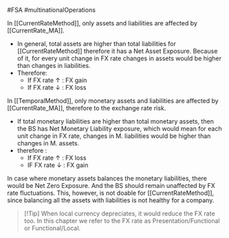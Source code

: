 #FSA #multinationalOperations 



In [[CurrentRateMethod]], only assets and liabilities are affected by [[CurrentRate_MA]]. 
- In general, total assets are higher than total liabilities for [[CurrentRateMethod]] therefore it has a Net Asset Exposure. Because of it, for every unit change in FX rate changes in assets would be higher than changes in liabilities. 
- Therefore: 
	- If FX rate $\uparrow$  : FX gain 
	- If FX rate $\downarrow$ : FX loss 

In [[TemporalMethod]], only monetary assets and liabilities are affected by [[CurrentRate_MA]], therefore to the exchange rate risk. 
- If total monetary liabilities are higher than total monetary assets, then the BS has Net Monetary Liability exposure, which would mean for each unit change in FX rate, changes in M. liabilities would be higher than changes in M. assets.
- therefore :
	- If FX rate $\uparrow$ : FX loss 
	- IF FX rate $\downarrow$ : FX gain

In case where monetary assets balances the monetary liabilities, there would be Net Zero Exposure. And the BS should remain unaffected by FX rate fluctuations. 
This, however, is not doable for [[CurrentRateMethod]], since balancing all the assets with liabilities is not healthy for a company.

>[!Tip] When local currency depreciates, it would reduce the FX rate too. In this chapter we refer to the FX rate as Presentation/Functional or Functional/Local. 
